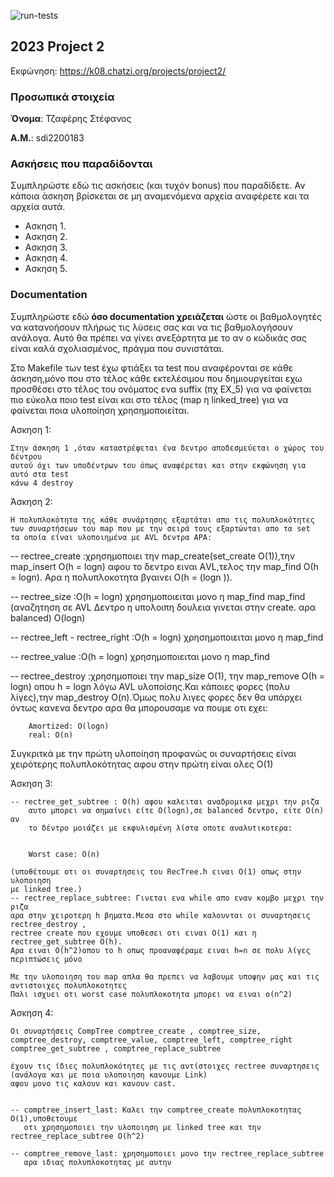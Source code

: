 ![run-tests](../../workflows/run-tests/badge.svg)

## 2023 Project 2

Εκφώνηση: https://k08.chatzi.org/projects/project2/


### Προσωπικά στοιχεία

__Όνομα__: Τζαφέρης Στέφανος

__Α.Μ.__: sdi2200183

### Ασκήσεις που παραδίδονται

Συμπληρώστε εδώ τις ασκήσεις (και τυχόν bonus) που παραδίδετε. Αν κάποια άσκηση
βρίσκεται σε μη αναμενόμενα αρχεία αναφέρετε και τα αρχεία αυτά.

- Ασκηση 1.
- Ασκηση 2.
- Ασκηση 3.
- Ασκηση 4.
- Ασκηση 5. 

### Documentation

Συμπληρώστε εδώ __όσο documentation χρειάζεται__ ώστε οι βαθμολογητές να
κατανοήσουν πλήρως τις λύσεις σας και να τις βαθμολογήσουν ανάλογα. Αυτό θα
πρέπει να γίνει ανεξάρτητα με το αν ο κώδικάς σας είναι καλά σχολιασμένος,
πράγμα που συνιστάται.


Στο Makefile των test έχω φτιάξει τα test που αναφέρονται σε κάθε άσκηση,μόνο που στο τέλος
κάθε εκτελέσιμου που δημιουργείται εχω προσθέσει στο τέλος του ονόματος ενα suffix (πχ EX_5)
για να φαίνεται πιο εύκολα ποιο test είναι και στο τέλος (map η linked_tree) για να φαίνεται ποια
υλοποίηση χρησημοποιείται.

Ασκηση 1:

    Στην άσκηση 1 ,όταν καταστρέφεται ένα δεντρο αποδεσμεύεται ο χώρος του δέντρου
    αυτού όχι των υποδέντρων του όπως αναφέρεται και στην εκφώνηση για αυτό στα test
    κάνω 4 destroy

Άσκηση 2:

    H πολυπλοκότητα της κάθε συνάρτησης εξαρτάται απο τις πολυπλοκότητες
    των συναρτήσεων του map που με την σειρά τους εξαρτώνται απο τα set 
    τα οποία είναι υλοποιημένα με AVL δεντρα ΑΡΑ:

   -- rectree_create :χρησημοποιει την map_create(set_create O(1)),την map_insert
        O(h = logn) αφου το δεντρο ειναι ΑVL,τελος την map_find Ο(h = logn).
        Αρα η πολυπλοκοτητα βγαινει O(h = (logn )).

   -- rectree_size :O(h = logn) χρησημοποιειται μονο η map_find                       map_find (αναζητηση σε AVL Δεντρο 
        η υπολοιπη δουλεια γινεται στην create.                                       αρα balanced)  O(logn)

   -- rectree_left - rectree_right :O(h = logn) χρησημοποιειται μονο η map_find

   -- rectree_value :O(h = logn) χρησημοποιειται μονο η map_find

   -- rectree_destroy :χρησημοποιει την map_size O(1), την map_remove Ο(h = logn)
        οπου h = logn λόγω AVL υλοποίσης.Και κάποιες φορες (πολυ λίγες),την map_destroy
        O(n).Όμως πολυ λιγες φορες δεν θα υπάρχει όντως κανενα δεντρο αρα θα μπορουσαμε 
        να πουμε οτι εχει:
        
        Amortized: O(logn)
        real: O(n) 

Συγκριτκά με την πρώτη υλοποίηση προφανώς οι συναρτήσεις είναι χειρότερης πολυπλοκότητας
αφου στην πρώτη είναι ολες Ο(1)


Άσκηση 3:
   
    -- rectree_get_subtree : O(h) αφου καλειται αναδρομικα μεχρι την ριζα
        αυτο μπορει να σημαίνει είτε O(logn),σε balanced δεντρο, είτε O(n) αν 
        το δέντρο μοιάζει με εκφυλισμένη λίστα οποτε αναλυτικοτερα:
        
        
        Worst case: O(n) 

    (υποθέτουμε οτι οι συναρτησεις του RecTree.h ειναι Ο(1) οπως στην υλοποιηση
    με linked tree.)
    -- rectree_replace_subtree: Γινεται ενα while απο εναν κομβο μεχρι την ριζα
    αρα στην χειροτερη h βηματα.Mεσα στο while καλουνται οι συναρτησεις rectree_destroy ,
    rectree create που εχουμε υποθεσει οτι ειναι O(1) και η rectree_get_subtree Ο(h).
    Αρα ειναι Ο(h^2)οπου το h οπως προαναφέραμε ειναι h=n σε πολυ λίγες περιπτώσεις μόνο

    Mε την υλοποιηση του map απλα θα πρεπει να λαβουμε υποψην μας και τις αντιστοιχες πολυπλοκοτητες
    Παλι ισχυει οτι worst case πολυπλοκοτητα μπορει να ειναι o(n^2)

Άσκηση 4:

    Oι συναρτήσεις CompTree comptree_create , comptree_size,
    comptree_destroy, comptree_value, comptree_left, comptree_right
    comptree_get_subtree , comptree_replace_subtree

    έχουν τις ίδιες πολυπλοκότητες με τις αντίστοιχες rectree συναρτησεις
    (ανάλογα και με ποια υλοποιηση κανουμε Link)
    αφου μονο τις καλουν και κανουν cast.


    -- comptree_insert_last: Καλει την comptree_create πολυπλοκοτητας Ο(1),υποθετουμε
       οτι χρησημοποιει την υλοποιηση με linked tree και την rectree_replace_subtree O(h^2)

    -- comptree_remove_last: χρησημοποιει μονο την rectree_replace_subtree
       αρα ιδιας πολυπλοκοτητας με αυτην









